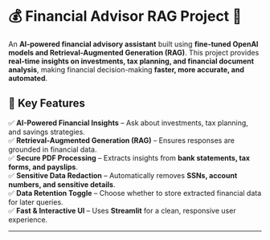 
# 💰 Financial Advisor RAG Project 🚀  

An **AI-powered financial advisory assistant** built using **fine-tuned OpenAI models and Retrieval-Augmented Generation (RAG)**. This project provides **real-time insights on investments, tax planning, and financial document analysis**, making financial decision-making **faster, more accurate, and automated**.

## 🌟 Key Features  

✅ **AI-Powered Financial Insights** – Ask about investments, tax planning, and savings strategies.  
✅ **Retrieval-Augmented Generation (RAG)** – Ensures responses are grounded in financial data.  
✅ **Secure PDF Processing** – Extracts insights from **bank statements, tax forms, and payslips**.  
✅ **Sensitive Data Redaction** – Automatically removes **SSNs, account numbers, and sensitive details**.  
✅ **Data Retention Toggle** – Choose whether to store extracted financial data for later queries.  
✅ **Fast & Interactive UI** – Uses **Streamlit** for a clean, responsive user experience.  

---


